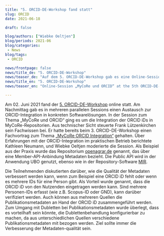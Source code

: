 ```yaml
---
title: "5. ORCID-DE-Workshop fand statt"
slug: ORCID
date: 2021-06-18

draft: false

blog/authors: ["Wiebke Oeltjen"]
blog/periods: 2021-06
blog/categories:
 - News
blog/tags:
 - ORCID

news/frontpage: false
news/title_de: "5. ORCID-DE-Workshop"
news/teaser_de: "Auf dem 5. ORCID-DE-Workshop gab es eine Online-Session zum Thema „MyCoRe und ORCID“."
news/title_en: "5. ORCID-DE-Workshop"
news/teaser_en: "Online-Session „MyCoRe und ORCID“ at the 5th ORCID-DE-Workshop on wednesday, 02. June 2021."

---
```


Am 02. Juni 2021 fand der [5. ORCID-DE-Workshop](https://www.orcid-de.org/5-orcid-de-workshop/) online statt. 
Am Nachmittag gab es in mehreren parallelen Sessions einen Austausch zur ORCID-Integration in konkreten Softwarelösungen. In der Session zum Thema „MyCoRe und ORCID“ ging es um die Integration der ORCID iDs in MyCoRe-Repositorien. Aus technischer Sicht steuerte Frank Lützenkirchen sein Fachwissen bei. Er hatte bereits beim 3. ORCID-DE-Workshop einen Fachvortrag zum Thema [„MyCoRe ORCID Integration“](https://zenodo.org/record/1484387) gehalten. Über Erfahrungen mit der ORCID-Integration im praktischen Betrieb berichtete Kathleen Neumann, und Wiebke Oeltjen moderierte die Session. Als Beispiel aus der Praxis wurde das Repositorium [openagrar.de](https://www.openagrar.de/) genannt, das über eine Member-API-Anbindung Metadaten bezieht. Die Public API wird in der Anwendung UBO genutzt, ebenso wie in der Repository-Software [MIR](https://www.mycore.de/mir/). 

Die Teilnehmenden diskutierten darüber, wie die Qualität der Metadaten verbessert werden kann, wenn  zum Beispiel eine ORCID iD fehlt oder wenn es mehrere IDs für eine Person gibt. Als Vorteil wurde genannt, dass die ORCID iD von den Nutzenden eingetragen werden kann. Sind mehrere Personen-IDs erfasst (wie z.B. Scopus-ID oder GND), kann darüber verifiziert werden. Auch können aus mehreren Quellen die Publikationsmetadaten an Hand der ORCID iD zusammengeführt werden. Zum Umgang mit Dubletten bei Publikationsmetadaten wurde überlegt, dass es vorteilhaft sein könnte, die Dublettenbehandlung konfigurierbar zu machen, da aus unterschiedlichen Quellen verschiedene Publikationsmetadaten mit bezogen werden. Ziel sollte immer die Verbesserung der Metadaten-qualität sein.  